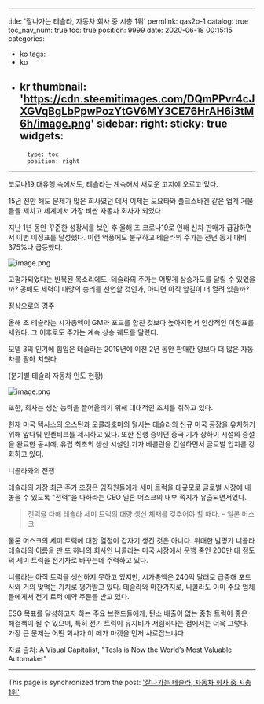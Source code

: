 
---
title: '잘나가는 테슬라, 자동차 회사 중 시총 1위'
permlink: qas2o-1
catalog: true
toc_nav_num: true
toc: true
position: 9999
date: 2020-06-18 00:15:15
categories:
- ko
tags:
- ko
- kr
thumbnail: 'https://cdn.steemitimages.com/DQmPPvr4cJXGVqBgLbPpwPozYtGV6MY3CE76HrAH6i3tM6h/image.png'
sidebar:
    right:
        sticky: true
widgets:
    -
        type: toc
        position: right
---


코로나19 대유행 속에서도, 테슬라는 계속해서 새로운 고지에 오르고 있다.​

15년 전만 해도 문제가 많은 회사였던 데서 이제는 도요타와 폴크스바겐 같은 업계 거물들을 제치고 세계에서 가장 비싼 자동차 회사가 되었다.​

지난 1년 동안 꾸준한 성장세를 보인 후 올해 초 코로나19로 인해 신차 판매가 급감하면서 이번 이정표를 달성했다. 이런 역풍에도 불구하고 테슬라의 주가는 전년 동기 대비 375%나 급등했다.

![image.png](https://cdn.steemitimages.com/DQmPPvr4cJXGVqBgLbPpwPozYtGV6MY3CE76HrAH6i3tM6h/image.png)

고평가되었다는 반복된 목소리에도, 테슬라의 주가는 어떻게 상승가도를 달릴 수 있었을까? 공매도 세력이 대망의 승리를 선언할 것인가, 아니면 아직 앞길이 더 열려 있을까?​

정상으로의 경주​

올해 초 테슬라는 시가총액이 GM과 포드를 합친 것보다 높아지면서 인상적인 이정표를 세웠다. 그 이후로도 주가는 계속 상승 궤도를 달렸다.​

모델 3의 인기에 힘입은 테슬라는 2019년에 이전 2년 동안 판매한 양보다 더 많은 자동차를 팔아 치웠다.​

(분기별 테슬라 자동차 인도 현황)

![image.png](https://cdn.steemitimages.com/DQmdBrrwpXZXakbY4iQJinwswdBUeXorMjAse6NMx6wC1xx/image.png)

또한, 회사는 생산 능력을 끌어올리기 위해 대대적인 조치를 취하고 있다.​

현재 미국 텍사스의 오스틴과 오클라호마의 털사는 테슬라의 신규 미국 공장을 유치하기 위해 앞다퉈 인센티브를 제시하고 있다. 또한 진행 중이던 중국 기가 상하이 시설의 증설을 완료한 동시에, 유럽 최초의 생산 시설인 기가 베를린을 건설하면서 글로벌 입지를 강화하고 있다.​

니콜라와의 전쟁​

테슬라의 가장 최근 주가 조정은 임직원들에게 세미 트럭을 대규모로 글로벌 시장에 내놓을 수 있도록 "전력"을 다하라는 CEO 일론 머스크의 내부 쪽지가 유출되면서였다. 

>전력을 다해 테슬라 세미 트럭의 대량 생산 체재를 갖추어야 할 때다. – 일론 머스크

물론 머스크의 세미 트럭에 대한 열정이 갑자기 생긴 것은 아니다. 위대한 발명가 니콜라 테슬라의 이름을 딴 또 하나의 회사인 니콜라는 미국 시장에서 운행 중인 200만 대 정도의 세미 트럭을 전기차로 바꾸는데 주력하고 있다.​

니콜라는 아직 트럭을 생산하지 못하고 있지만, 시가총액은 240억 달러로 급증해 포드사와 거의 맞먹는 가치로 평가받고 있다. 테슬라와 마찬가지로, 니콜라도 이미 주요 업체들에게서 전기 트럭 예약 주문을 받고 있다.​

ESG 목표를 달성하고자 하는 주요 브랜드들에게, 탄소 배출이 없는 중형 트럭이 좋은 해결책이 될 수 있으며, 특히 전기 트럭이 유지비가 저렴하다는 점에서는 더욱 그렇다. 가장 큰 문제는 어떤 회사가 이 메가 마켓을 먼저 사로잡느냐다.​

자료 출처: A Visual Capitalist, "Tesla is Now the World’s Most Valuable Automaker"

- - -

This page is synchronized from the post: ['잘나가는 테슬라, 자동차 회사 중 시총 1위'](https://steemit.com/@pius.pius/qas2o-1)
